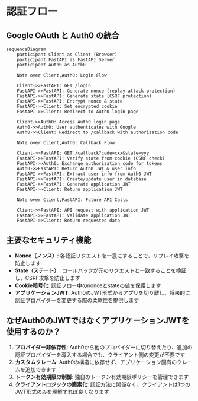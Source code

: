 # 認証フロー

## Google OAuth と Auth0 の統合

```mermaid
sequenceDiagram
    participant Client as Client (Browser)
    participant FastAPI as FastAPI Server
    participant Auth0 as Auth0

    Note over Client,Auth0: Login Flow

    Client->>FastAPI: GET /login
    FastAPI->>FastAPI: Generate nonce (replay attack protection)
    FastAPI->>FastAPI: Generate state (CSRF protection)
    FastAPI->>FastAPI: Encrypt nonce & state
    FastAPI->>Client: Set encrypted cookie
    FastAPI->>Client: Redirect to Auth0 login page

    Client->>Auth0: Access Auth0 login page
    Auth0->>Auth0: User authenticates with Google
    Auth0->>Client: Redirect to /callback with authorization code

    Note over Client,Auth0: Callback Flow

    Client->>FastAPI: GET /callback?code=xxx&state=yyy
    FastAPI->>FastAPI: Verify state from cookie (CSRF check)
    FastAPI->>Auth0: Exchange authorization code for tokens
    Auth0->>FastAPI: Return Auth0 JWT & user info
    FastAPI->>FastAPI: Extract user info from Auth0 JWT
    FastAPI->>FastAPI: Create/update user in database
    FastAPI->>FastAPI: Generate application JWT
    FastAPI->>Client: Return application JWT

    Note over Client,FastAPI: Future API Calls

    Client->>FastAPI: API request with application JWT
    FastAPI->>FastAPI: Validate application JWT
    FastAPI->>Client: Return requested data
```

## 主要なセキュリティ機能

- **Nonce（ノンス）**: 各認証リクエストを一意にすることで、リプレイ攻撃を防止します
- **State（ステート）**: コールバックが元のリクエストと一致することを検証し、CSRF攻撃を防止します
- **Cookie暗号化**: 認証フロー中のnonceとstateの値を保護します
- **アプリケーションJWT**: Auth0のJWT形式からアプリを切り離し、将来的に認証プロバイダーを変更する際の柔軟性を提供します

## なぜAuth0のJWTではなくアプリケーションJWTを使用するのか？

1. **プロバイダー非依存性**: Auth0から他のプロバイダーに切り替えたり、追加の認証プロバイダーを導入する場合でも、クライアント側の変更が不要です
2. **カスタムクレーム**: Auth0の構造に依存せず、アプリケーション固有のクレームを追加できます
3. **トークン有効期限の制御**: 独自のトークン有効期限ポリシーを管理できます
4. **クライアントロジックの簡素化**: 認証方法に関係なく、クライアントは1つのJWT形式のみを理解すれば良くなります